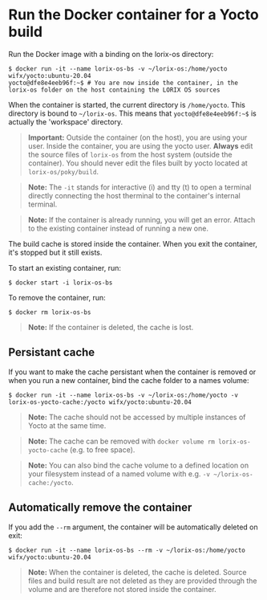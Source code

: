 # Run the Docker container for a Yocto build

Run the Docker image with a binding on the lorix-os directory:
```shell
$ docker run -it --name lorix-os-bs -v ~/lorix-os:/home/yocto wifx/yocto:ubuntu-20.04
yocto@dfe8e4eeb96f:~$ # You are now inside the container, in the lorix-os folder on the host containing the LORIX OS sources
```

When the container is started, the current directory is `/home/yocto`. This directory is bound to `~/lorix-os`. This means that `yocto@dfe8e4eeb96f:~$` is actually the 'workspace' directory.

> **Important:** Outside the container (on the host), you are using your user. Inside the container, you are using the yocto user. **Always** edit the source files of `lorix-os` from the host system (outside the container). You should never edit the files built by yocto located at `lorix-os/poky/build`.

> **Note:** The ```-it``` stands for interactive (i) and tty (t) to open a terminal directly connecting the host therminal to the container's internal terminal.

> **Note:** If the container is already running, you will get an error. Attach to the existing container instead of running a new one.

The build cache is stored inside the container. When you exit the container, it's stopped but it still exists.

To start an existing container, run:
```shell
$ docker start -i lorix-os-bs
```

To remove the container, run:
```shell
$ docker rm lorix-os-bs
```

> **Note:** If the container is deleted, the cache is lost.

## Persistant cache

If you want to make the cache persistant when the container is removed or when you run a new container, bind the cache folder to a names volume:
```shell
$ docker run -it --name lorix-os-bs -v ~/lorix-os:/home/yocto -v lorix-os-yocto-cache:/yocto wifx/yocto:ubuntu-20.04
```

> **Note:** The cache should not be accessed by multiple instances of Yocto at the same time.

> **Note:** The cache can be removed with `docker volume rm lorix-os-yocto-cache` (e.g. to free space).

> **Note:** You can also bind the cache volume to a defined location on your filesystem instead of a named volume with e.g. `-v ~/lorix-os-cache:/yocto`.


## Automatically remove the container

If you add the ```--rm``` argument, the container will be automatically deleted on exit:
```shell
$ docker run -it --name lorix-os-bs --rm -v ~/lorix-os:/home/yocto wifx/yocto:ubuntu-20.04
```

> **Note:** When the container is deleted, the cache is deleted. Source files and build result are not deleted as they are provided through the volume and are therefore not stored inside the container.
